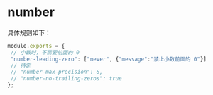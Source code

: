 # number
 >  
 
 具体规则如下：
 ```js
module.exports = {
  // 小数时，不需要前面的 0
  "number-leading-zero": ["never", {"message":"禁止小数前面的 0"}]
  // 待定
  // "number-max-precision": 8,
  // "number-no-trailing-zeros": true
};
```